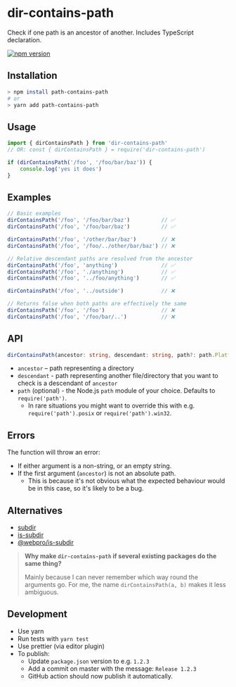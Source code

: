 # dir-contains-path

Check if one path is an ancestor of another. Includes TypeScript declaration.

[![npm version](https://img.shields.io/npm/v/dir-contains-path.svg)](https://www.npmjs.com/package/dir-contains-path)

## Installation

```sh
> npm install path-contains-path
# or
> yarn add path-contains-path
```

## Usage

```ts
import { dirContainsPath } from 'dir-contains-path'
// OR: const { dirContainsPath } = require('dir-contains-path')

if (dirContainsPath('/foo', '/foo/bar/baz')) {
    console.log('yes it does')
}
```

## Examples

```js
// Basic examples
dirContainsPath('/foo', '/foo/bar/baz')          // ✅
dirContainsPath('/foo', '/foo/bar/baz')          // ✅

dirContainsPath('/foo', '/other/bar/baz')        // ❌
dirContainsPath('/foo', '/foo/../other/bar/baz') // ❌

// Relative descendant paths are resolved from the ancestor
dirContainsPath('/foo', 'anything')              // ✅
dirContainsPath('/foo', './anything')            // ✅
dirContainsPath('/foo', '../foo/anything')       // ✅

dirContainsPath('/foo', '../outside')            // ❌

// Returns false when both paths are effectively the same
dirContainsPath('/foo', '/foo')                  // ❌
dirContainsPath('/foo', '/foo/bar/..')           // ❌
```

## API

```ts
dirContainsPath(ancestor: string, descendant: string, path?: path.PlatformPath): boolean
```

- `ancestor` – path representing a directory
- `descendant` - path representing another file/directory that you want to check is a descendant of `ancestor`
- `path` (optional) - the Node.js `path` module of your choice. Defaults to `require('path')`.
  - In rare situations you might want to override this with e.g. `require('path').posix` or `require('path').win32`.

## Errors

The function will throw an error:

- If either argument is a non-string, or an empty string.
- If the first argument (`ancestor`) is not an absolute path.
  - This is because it's not obvious what the expected behaviour would be in this case, so it's likely to be a bug.

## Alternatives

- [subdir](https://www.npmjs.com/package/subdir)
- [is-subdir](https://www.npmjs.com/package/is-subdir)
- [@webpro/is-subdir](https://www.npmjs.com/package/@webpro/is-subdir)

> **Why make `dir-contains-path` if several existing packages do the same thing?**
>
> Mainly because I can never remember which way round the arguments go. For me, the name `dirContainsPath(a, b)` makes it less ambiguous.

## Development

- Use yarn
- Run tests with `yarn test`
- Use prettier (via editor plugin)
- To publish:
  - Update `package.json` version to e.g. `1.2.3`
  - Add a commit on master with the message: `Release 1.2.3`
  - GitHub action should now publish it automatically.
